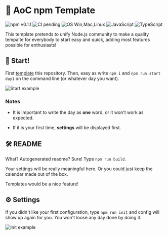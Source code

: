 # 🎄 AoC npm Template

![npm v0.1.1](https://img.shields.io/badge/npm-v0.1.1-orange)
![CI pending](https://img.shields.io/badge/CI-pending-orange)
![OS Win,Mac,Linux](https://img.shields.io/badge/OS-Win|Linux|Mac-red)
![JavaScript](https://img.shields.io/badge/-JavaScript-yellow)
![TypeScript](https://img.shields.io/badge/-TypeScript_(feature)-blue)

This template pretends to unify Node.js community to make a quality tempalte for everybody to start easy and quick, adding most features possible for enthusiasts!

## 🚀 Start!
First [template](https://github.com/mariofdezzz/aoc-npm-template/generate) this repository. Then, easy as write `npm i` and `npm run start day1` on the command line (or whatever day you want). 

![Start example](https://github.com/mariofdezzz/aoc-template-sources/blob/main/2020-12-23%2011-39-20_Trim.gif?raw=true)

### Notes

- It is important to write the day as **one** word, or it won't work as expected.

- If it is your first time, **settings** will be displayed first.

## 🛠 README

What? Autogenerated readme? Sure! Type `npm run build`.

Your settings will be really meaningful here. Or you could just keep the calendar made out of the box.

Templates would be a nice feature!

## ⚙ Settings
If you didn't like your first configuration, type `npm run init` and config will show up again for you. You won't loose any day done by doing it. 

[comment]: <> (Change THIS description when Typescript is DONE!)

![Init example](https://github.com/mariofdezzz/aoc-template-sources/blob/main/2020-12-23%2011-49-47_Trim.gif?raw=true)
